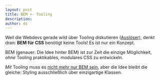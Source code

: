 ```yaml
---
layout: post
title: BEM +- Tooling
description:
author: ds
---
```


Weil die Webdevs gerade wild über Tooling diskutieren ([Auslöser](https://hackernoon.com/how-it-feels-to-learn-javascript-in-2016-d3a717dd577f#.s2sfvnhn0)), denkt dran: __BEM für CSS__ benötigt keine Tools! Es ist nur ein Konzept. 

BEM (genauer: Die Idee hinter BEM) ist zur Zeit die einzige Möglichkeit, _ohne_ Tooling praktikables, modulares CSS zu entwickeln.

_Mit_ Tooling muss es [nicht mehr nur BEM sein](https://glenmaddern.com/articles/css-modules), aber die Idee bleibt die gleiche: Styling ausschließlich über einzigartige Klassen.
